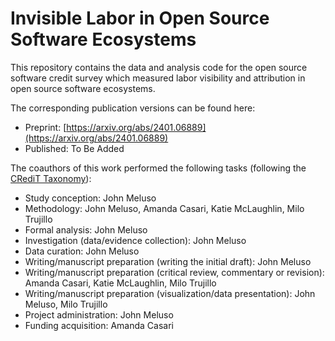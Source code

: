   # Invisible Labor in Open Source Software Ecosystems

  This repository contains the data and analysis code for the open source software credit survey which measured labor visibility and attribution in open source software ecosystems.

  The corresponding publication versions can be found here:
  - Preprint: [https://arxiv.org/abs/2401.06889](https://arxiv.org/abs/2401.06889)
  - Published: To Be Added

  The coauthors of this work performed the following tasks (following the [CRediT Taxonomy](https://www.nature.com/articles/508312a/tables/1)):
  - Study conception: John Meluso
  - Methodology: John Meluso, Amanda Casari, Katie McLaughlin, Milo Trujillo
  - Formal analysis: John Meluso
  - Investigation (data/evidence collection): John Meluso
  - Data curation: John Meluso
  - Writing/manuscript preparation (writing the initial draft): John Meluso
  - Writing/manuscript preparation (critical review, commentary or revision): Amanda Casari, Katie McLaughlin, Milo Trujillo
  - Writing/manuscript preparation (visualization/data presentation): John Meluso, Milo Trujillo
  - Project administration: John Meluso
  - Funding acquisition: Amanda Casari
